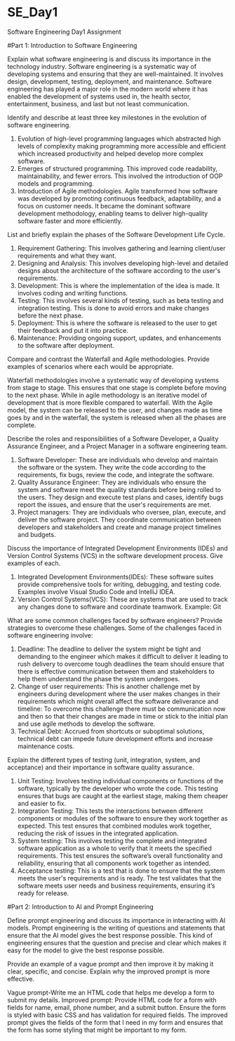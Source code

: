 # SE_Day1
Software Engineering Day1 Assignment

#Part 1: Introduction to Software Engineering

Explain what software engineering is and discuss its importance in the technology industry.
Software engineering is a systematic way of developing systems and ensuring that they are well-maintained. It involves design, development, testing, deployment, and maintenance.
Software engineering has played a major role in the modern world where it has enabled the development of systems used in, the health sector, entertainment, business, and last but not least communication.

Identify and describe at least three key milestones in the evolution of software engineering.
1. Evolution of high-level programming languages which abstracted high levels of complexity making programming more accessible and efficient which increased productivity and helped develop more complex software.
2. Emerges of structured programming. This improved code readability, maintainability, and fewer errors. This involved the introduction of OOP models and programming.
3. Introduction of Agile methodologies.  Agile transformed how software was developed by promoting continuous feedback, adaptability, and a focus on customer needs. It became the dominant software development methodology, enabling teams to deliver high-quality software faster and more efficiently.

List and briefly explain the phases of the Software Development Life Cycle.
1. Requirement Gathering: This involves gathering and learning client/user requirements and what they want.
2. Designing and Analysis: This involves developing high-level and detailed designs about the architecture of the software according to the user's requirements.
3. Development: This is where the implementation of the idea is made. It involves coding and writing functions.
4. Testing: This involves several kinds of testing, such as beta testing and integration testing. This is done to avoid errors and make changes before the next phase.
5. Deployment: This is where the software is released to the user to get their feedback and put it into practice.
6. Maintenance: Providing ongoing support, updates, and enhancements to the software after deployment.


Compare and contrast the Waterfall and Agile methodologies. Provide examples of scenarios where each would be appropriate.

Waterfall methodologies involve a systematic way of developing systems from stage to stage. This ensures that one stage is complete before moving to the next phase. While in agile methodology is an iterative model of development that is more flexible compared to waterfall. With the Agile model, the system can be released to the user, and changes made as time goes by and in the waterfall, the system is released when all the phases are complete.


Describe the roles and responsibilities of a Software Developer, a Quality Assurance Engineer, and a Project Manager in a software engineering team.
1. Software Developer: These are individuals who develop and maintain the software or the system. They write the code according to the requirements, fix bugs, review the code, and integrate the software.
2. Quality Assurance Engineer: They are individuals who ensure the system and software meet the quality standards before being rolled to the users. They design and execute test plans and cases, identify bugs report the issues, and ensure that the user's requirements are met.
3. Project managers: They are individuals who oversee, plan, execute, and deliver the software project. They coordinate communication between developers and stakeholders and create and manage project timelines and budgets.
   
Discuss the importance of Integrated Development Environments (IDEs) and Version Control Systems (VCS) in the software development process. Give examples of each.
1. Integrated Development Environments(IDEs): These software suites provide comprehensive tools for writing, debugging, and testing code. Examples involve Visual Studio Code and IntelliJ IDEA.
2. Version Control Systems(VCS): These are systems that are used to track any changes done to software and coordinate teamwork. Example: Git

What are some common challenges faced by software engineers? Provide strategies to overcome these challenges.
Some of the challenges faced in software engineering involve:
1. Deadline: The deadline to deliver the  system  might be tight and demanding to the engineer which makes it difficult to deliver it leading to rush delivery to overcome tough deadlines the team should ensure that there is effective communication between them and stakeholders to help them understand the phase the system undergoes.
2. Change of user requirements: This is another challenge met by engineers during development where the user makes changes in their requirements which might overall affect the software deliverance and timeline: To overcome this challenge there must be communication now and then so that their changes are made in time or stick to the initial plan and use agile methods to develop the software.
3. Technical Debt: Accrued from shortcuts or suboptimal solutions, technical debt can impede future development efforts and increase maintenance costs.


Explain the different types of testing (unit, integration, system, and acceptance) and their importance in software quality assurance.
1. Unit Testing: Involves testing individual components or functions of the software, typically by the developer who wrote the code. This testing ensures that bugs are caught at the earliest stage, making them cheaper and easier to fix.
2. Integration Testing: This tests the interactions between different components or modules of the software to ensure they work together as expected. This test ensures that combined modules work together, reducing the risk of issues in the integrated application.
3. System testing: This involves testing the complete and integrated software application as a whole to verify that it meets the specified requirements. This test ensures the software’s overall functionality and reliability, ensuring that all components work together as intended.
4. Acceptance testing: This is a test that is done to ensure that the system meets the user's requirements and is ready. The test validates that the software meets user needs and business requirements, ensuring it’s ready for release.

#Part 2: Introduction to AI and Prompt Engineering


Define prompt engineering and discuss its importance in interacting with AI models.
Prompt engineering is the writing of questions and statements that ensure that the AI model gives the best response possible. This kind of engineering ensures that the question and precise and clear which makes it easy for the model to give the best response possible.

Provide an example of a vague prompt and then improve it by making it clear, specific, and concise. Explain why the improved prompt is more effective.

Vague prompt-Write me an HTML code that helps me develop a form to  submit my details.
Improved prompt: Provide HTML code for a form with fields for name, email, phone number, and a submit button. Ensure the form is styled with basic CSS and has validation for required fields.
The improved prompt gives the fields of the form that I need in my form and ensures that the form has some styling that might be important to my form.
